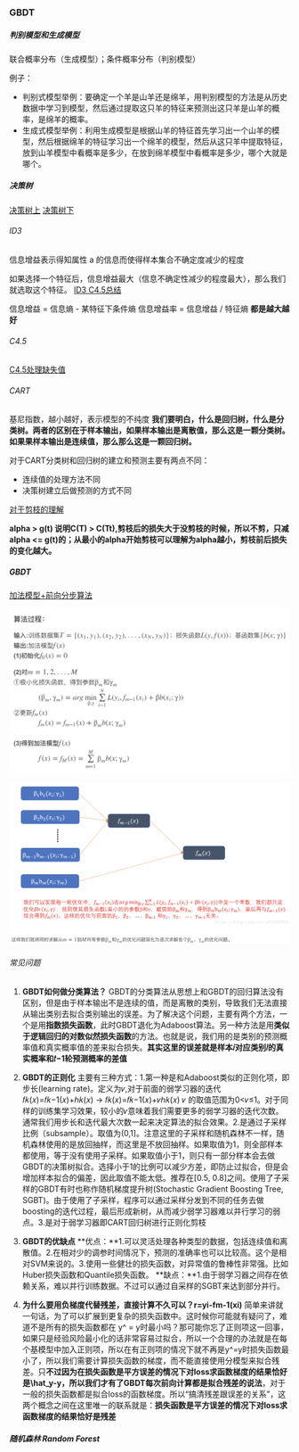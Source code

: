 ### GBDT

##### 判别模型和生成模型
联合概率分布（生成模型）；条件概率分布（判别模型）

例子：
- 判别式模型举例：要确定一个羊是山羊还是绵羊，用判别模型的方法是从历史数据中学习到模型，然后通过提取这只羊的特征来预测出这只羊是山羊的概率，是绵羊的概率。
- 生成式模型举例：利用生成模型是根据山羊的特征首先学习出一个山羊的模型，然后根据绵羊的特征学习出一个绵羊的模型，然后从这只羊中提取特征，放到山羊模型中看概率是多少，在放到绵羊模型中看概率是多少，哪个大就是哪个。

##### 决策树
[决策树上](https://www.cnblogs.com/pinard/p/6050306.html)
[决策树下](https://www.cnblogs.com/pinard/p/6053344.html)
###### ID3
信息增益表示得知属性 a 的信息而使得样本集合不确定度减少的程度

如果选择一个特征后，信息增益最大（信息不确定性减少的程度最大），那么我们就选取这个特征。
[ID3 C4.5总结](https://zhuanlan.zhihu.com/p/26760551)

信息增益 = 信息熵 - 某特征下条件熵
信息增益率 = 信息增益 / 特征熵
**都是越大越好**
###### C4.5
[C4.5处理缺失值](https://blog.csdn.net/leaf_zizi/article/details/83503167)
###### CART
基尼指数，越小越好，表示模型的不纯度
**我们要明白，什么是回归树，什么是分类树。两者的区别在于样本输出，如果样本输出是离散值，那么这是一颗分类树。如果果样本输出是连续值，那么那么这是一颗回归树。**

对于CART分类树和回归树的建立和预测主要有两点不同：
- 连续值的处理方法不同
- 决策树建立后做预测的方式不同

[对于剪枝的理解](https://blog.csdn.net/zhengzhenxian/article/details/79083643)

**alpha > g(t) 说明C(T) > C(Tt),剪枝后的损失大于没剪枝的时候，所以不剪，只减alpha <= g(t)的；从最小的alpha开始剪枝可以理解为alpha越小，剪枝前后损失的变化越大。**
##### GBDT

[加法模型+前向分步算法](https://blog.csdn.net/u013597931/article/details/79874439)

![avatar](https://github.com/coderGray1296/code/blob/master/%E6%9C%BA%E5%99%A8%E5%AD%A6%E4%B9%A0%E5%A4%8D%E4%B9%A0/pictures/gbdt_1.png)

![avatar](https://github.com/coderGray1296/code/blob/master/%E6%9C%BA%E5%99%A8%E5%AD%A6%E4%B9%A0%E5%A4%8D%E4%B9%A0/pictures/gbdt_2.png)

###### 常见问题
1. **GBDT如何做分类算法？** GBDT的分类算法从思想上和GBDT的回归算法没有区别，但是由于样本输出不是连续的值，而是离散的类别，导致我们无法直接从输出类别去拟合类别输出的误差。为了解决这个问题，主要有两个方法，一个是用**指数损失函数**，此时GBDT退化为Adaboost算法。另一种方法是用**类似于逻辑回归的对数似然损失函数**的方法。也就是说，我们用的是类别的预测概率值和真实概率值的差来拟合损失。**其实这里的误差就是样本𝑖对应类别𝑙的真实概率和𝑡−1轮预测概率的差值**
2. **GBDT的正则化** 主要有三种方式：1.第一种是和Adaboost类似的正则化项，即步长(learning rate)。定义为𝜈,对于前面的弱学习器的迭代𝑓𝑘(𝑥)=𝑓𝑘−1(𝑥)+ℎ𝑘(𝑥) -> 𝑓𝑘(𝑥)=𝑓𝑘−1(𝑥)+𝜈ℎ𝑘(𝑥) 𝜈 的取值范围为0<𝜈≤1。对于同样的训练集学习效果，较小的𝜈意味着我们需要更多的弱学习器的迭代次数。通常我们用步长和迭代最大次数一起来决定算法的拟合效果。2.是通过子采样比例（subsample）。取值为(0,1]。注意这里的子采样和随机森林不一样，随机森林使用的是放回抽样，而这里是不放回抽样。如果取值为1，则全部样本都使用，等于没有使用子采样。如果取值小于1，则只有一部分样本会去做GBDT的决策树拟合。选择小于1的比例可以减少方差，即防止过拟合，但是会增加样本拟合的偏差，因此取值不能太低。推荐在[0.5, 0.8]之间。使用了子采样的GBDT有时也称作随机梯度提升树(Stochastic Gradient Boosting Tree, SGBT)。由于使用了子采样，程序可以通过采样分发到不同的任务去做boosting的迭代过程，最后形成新树，从而减少弱学习器难以并行学习的弱点。3.是对于弱学习器即CART回归树进行正则化剪枝

3. **GBDT的优缺点** **优点：**1.可以灵活处理各种类型的数据，包括连续值和离散值。2.在相对少的调参时间情况下，预测的准确率也可以比较高。这个是相对SVM来说的。3.使用一些健壮的损失函数，对异常值的鲁棒性非常强。比如 Huber损失函数和Quantile损失函数。 **缺点：**1.由于弱学习器之间存在依赖关系，难以并行训练数据。不过可以通过自采样的SGBT来达到部分并行。

4. **为什么要用负梯度代替残差，直接计算不久可以？r=yi-fm-1(xi)** 简单来讲就一句话，为了可以扩展到更复杂的损失函数中。这时候你可能就有疑问了，难道不是所有的损失函数都在 y^ = y时最小吗？那可能你忘了正则项这一回事，如果只是经验风险最小化的话非常容易过拟合，所以一个合理的办法就是在每个基模型中加入正则项，所以在有正则项的情况下就不再是y^=y时损失函数最小了，所以我们需要计算损失函数的梯度，而不能直接使用分模型来拟合残差。只**不过因为在损失函数是平方误差的情况下对loss求函数梯度的结果恰好是\hat_y-y，所以我们才有了GBDT每次前向计算都是拟合残差的说法**，对于一般的损失函数都是拟合loss的函数梯度。所以“搞清残差跟误差的关系”，这两个概念之间在这里唯一的联系就是：**损失函数是平方误差的情况下对loss求函数梯度的结果恰好是残差**

##### 随机森林 Random Forest
